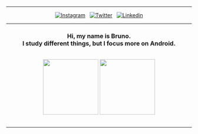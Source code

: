 <hr>

<div align="center">
  <a href="https://www.instagram.com/brnsalg/" target="_blank">
    <img src="https://img.shields.io/badge/Instagram-E4405F?style=for-the-badge&logo=instagram&logoColor=white" alt="Instagram"/></a> 
  &nbsp;
  <a href="https://www.twitter.com/brnsalg/" target="_blank"><img src="https://img.shields.io/badge/Twitter-1DA1F2?style=for-the-badge&logo=twitter&logoColor=white" alt="Twitter"/></a> 
  &nbsp;
  <a href="https://www.linkedin.com/in/brnsalg/" target="_blank"><img src="https://img.shields.io/badge/LinkedIn-0077B5?style=for-the-badge&logo=linkedin&logoColor=white" alt="Linkedin"/></a> 
</div>

<hr>

<div align="center">
  <h3>
    <b>Hi, my name is Bruno.</b>
    <br>
    <b>I study different things, but I focus more on Android.</b>
  </h3>
</div>

<br>

<div align="center">
  <img height="150em" src="https://github-readme-stats.vercel.app/api?username=brnsalg&show_icons=true&theme=dracula&include_all_commits=true&count_private=true"/>
  <img height="150em" src="https://github-readme-stats.vercel.app/api/top-langs/?username=brnsalg&layout=compact&langs_count=16&theme=dracula"/>
</div>
  
<br>
<!-- 
<div align="center">
  <img alt="Android Studio" height="50" width="60" src="https://raw.githubusercontent.com/devicons/devicon/master/icons/androidstudio/androidstudio-original.svg">
  &nbsp;
<hr>
-->
<hr>

